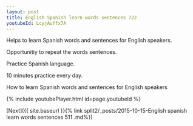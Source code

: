 ```yaml
---
layout: post
title: English Spanish learn words sentences 722 
youtubeId: LcyjAuffx7A
---
```

 
 
Helps to learn Spanish words and sentences for English speakers.

Opportunitiy to repeat the words sentences. 

Practice Spanish language. 
 
10 minutes practice every day. 
 
How to learn Spanish words and sentences for English speakers 
 
{% include youtubePlayer.html id=page.youtubeId %}
 
 
[Next]({{ site.baseurl }}{% link  split2/_posts/2015-10-15-English spanish learn words sentences 511 .md%})
 
